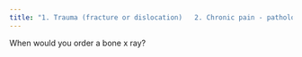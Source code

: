 ```yaml
---
title: "1. Trauma (fracture or dislocation)   2. Chronic pain - pathological/stress fracture,  - degenerative disease, - osteoarthritis."
---
```

When would you order a bone x ray?

